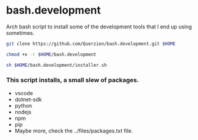 # bash.development
Arch bash script to install some of the development tools that I end up using sometimes. 
```bash
git clone https://github.com/Querzion/bash.development.git $HOME
```
```bash
chmod +x -r $HOME/bash.development
```
```bash
sh $HOME/bash.development/installer.sh
```
### This script installs, a small slew of packages. 
  -  vscode
  -  dotnet-sdk
  -  python
  -  nodejs
  -  npm
  -  pip
  -  Maybe more, check the ../files/packages.txt file.
